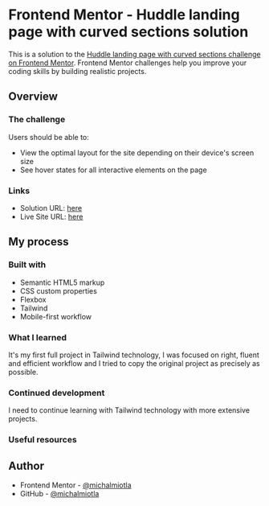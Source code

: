# Frontend Mentor - Huddle landing page with curved sections solution

This is a solution to the [Huddle landing page with curved sections challenge on Frontend Mentor](https://www.frontendmentor.io/challenges/huddle-landing-page-with-curved-sections-5ca5ecd01e82137ec91a50f2). Frontend Mentor challenges help you improve your coding skills by building realistic projects.

## Overview

### The challenge

Users should be able to:

- View the optimal layout for the site depending on their device's screen size
- See hover states for all interactive elements on the page

### Links

- Solution URL: [here](https://github.com/michalmiotla/Huddle-landing-page-with-curved-sections-FrM-)
- Live Site URL: [here](https://michalmiotla.github.io/Huddle-landing-page-with-curved-sections-FrM-/)

## My process

### Built with

- Semantic HTML5 markup
- CSS custom properties
- Flexbox
- Tailwind
- Mobile-first workflow

### What I learned

It's my first full project in Tailwind technology, I was focused on right, fluent and efficient workflow and I tried to copy the original project as precisely as possible.

### Continued development

I need to continue learning with Tailwind technology with more extensive projects.

### Useful resources

## Author

- Frontend Mentor - [@michalmiotla](https://www.frontendmentor.io/profile/michalmiotla)
- GitHub - [@michalmiotla](https://github.com/michalmiotla)
